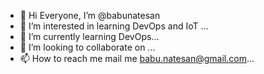 - 👋 Hi Everyone, I’m @babunatesan
- 👀 I’m interested in learning DevOps and IoT ...
- 🌱 I’m currently learning DevOps...
- 💞️ I’m looking to collaborate on ...
- 📫 How to reach me mail me babu.natesan@gmail.com...

<!---
babunatesan/babunatesan is a ✨ special ✨ repository because its `README.md` (this file) appears on your GitHub profile.
You can click the Preview link to take a look at your changes.
--->
